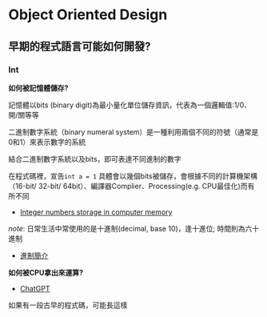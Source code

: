 # Object Oriented Design

## 早期的程式語言可能如何開發?

### Int

**如何被記憶體儲存?**

記憶體以bits (binary digit)為最小量化單位儲存資訊，代表為一個邏輯值:1/0、開/關等等

二進制數字系統（binary numeral system）是一種利用兩個不同的符號（通常是0和1）來表示數字的系統

結合二進制數字系統以及bits，即可表達不同進制的數字

在程式碼裡，宣告```int a = 1``` 具體會以幾個bits被儲存，會根據不同的計算機架構（16-bit/ 32-bit/ 64bit）、編譯器Complier、Processing(e.g. CPU最佳化)而有所不同

- [Integer numbers storage in computer memory](https://medium.com/@luischaparroc/integer-numbers-storage-in-computer-memory-47af4b59009)

*note*: 日常生活中常使用的是十進制(decimal, base 10)，逢十進位; 時間則為六十進制

- [進制簡介](https://notfalse.net/14/numeral-system-intro)

**如何被CPU拿出來運算?**

- [ChatGPT](https://chatgpt.com/c/1f0a5816-7274-4193-b5cb-d51fee08e5a1)

如果有一段古早的程式碼，可能長這樣
